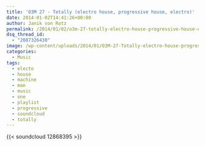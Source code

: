 ```yaml
---
title: 'O3M 27 - Totally (electro house, progressive house, electro)'
date: 2014-01-02T14:41:26+00:00
author: Janik von Rotz
permalink: /2014/01/02/o3m-27-totally-electro-house-progressive-house-electro/
dsq_thread_id:
  - "2087326430"
image: /wp-content/uploads/2014/01/O3M-27-Totally-electro-house-progressive-house-electro-500x372.jpg
categories:
  - Music
tags:
  - electo
  - house
  - machine
  - man
  - music
  - one
  - playlist
  - progressive
  - soundcloud
  - totally
---
```

{{< soundcloud 12868395 >}}